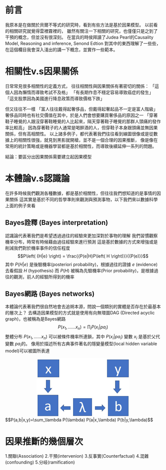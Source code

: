 # 前言
我原本是在做關於貝爾不等式的研究時，看到有些方法是基於因果模型。
以前看的相關研究就覺得雲裡霧裡的，
雖然有關注一下相關的研究，也僅僅只是之到了干預的概念，但並沒有很深刻。
在當兵的時侯拜讀了Judea Pearl的Causality Model, Reasoning and inference, Senond Edtion
對其中的東西理解了一些些，
在這個欄目我會深入淺出的講一下概念，並實作一些範本。

# 相關性v.s因果關係
日常常見很多相關性的定義方式，
往往相關性與因果關係有著密切的關係：
「這個人因為懶惰而導致考試不及格」
「有長期作息不穩定容易導致癌症的發生」
「這支股票因為美國進行降息政策而導致價格下跌」

但又往往不一樣
「富人往往戴得起奢侈品，但戴得起奢起品不一定是富人階級」
奢侈品同時也有社交價值在其中，於是人們會想要購買奢侈品的原因之一
「穿著鞋子睡覺的人跟沒穿著鞋睡覺的人比起來，隔天穿著鞋子睡覺的那群人頭痛的發作率比較高」
因為穿著鞋子的人通常是喝醉酒的人，但穿鞋子本身跟頭痛並無因果關係，但有高相關性。
以上諸多例子，都代表著我們往往看到線圖很像或是從數據上的相關性很強，就見到黑影就開槍，並不是一個合理的因果推斷，
像是像在常用的統計策略或是機器學習都是基於相關性，而導致後續延伸一系列的問題。

結論：要區分出因果關係需要建立起因果模型

# 本體論v.s認識論
在許多時候我們觀測各種數據，都是基於相關性，但往往我們想知道的是事情的因果關係
這其實是基於不同的哲學準則來觀測與預測事物，以下我們來以數據科學上面的例子來看
## Bayes詮釋 (Bayes interpretation)
認識論代表著我們是希望透過過往的經驗來更加深對於事物的理解
我們習慣觀察機率分布，時常有時候藉由過往經驗來進行預測
這是基於數據的方式來增強或是削減我們對於機率事件的信任程度
$$P\left( {H|e} \right) = \frac{{P(e|H)P\left( H \right)}}{{P(e)}}$$
其中 $P(H|e)$ 是後驗機率(posteriori probability)，根據過往的證據 $e$ (evidence)去看假設 $H$ (hypothesis)
而 $P(H)$ 被稱為先驗機率(Prior probability)，是根據過往的觀測，前人的經驗所得到的機率
## Bayes網路 (Bayes networks)
本體論代表著我們很自然地會去追朔本源，問說一個類別的實體是否存在於最基本的層次上？
去構造因果模型的方式就是使用有向無環圖DAG (Directed acyclic graph)，也被稱為是Bayes網路
$$P\left( {{x_1},......{x_n}} \right) = {\prod _i}P\left( {{x_i}|p{a_i}} \right)$$
整體分布 $P(x_1,......x_n)$ 可以被條件機率所連鎖，其中 $P(x_i|pa_i)$ 變數 $x_i$ 是基於父代變數 $pa_i$的。
像用於描述所有古典事件著名的隱變量模型(local hidden variable model)可以被圖所表達
<div align=center><img src="https://github.com/fluttering13/Quantum-nonlocality/blob/master/Figure/Bell_sceanrio.png" width="300px"/></div>
$$P(a,b|x,y)=\sum_\lambda P(\lambda) P(a|x,\lambda) P(b|y,\lambda)$$

# 因果推斷的幾個層次
1.關聯(Association)
2.干預(intervenion)
3.反事實(Counterfactual)
4.混雜(confounding)
5.分岐(ramification)

